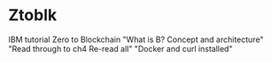 # Ztoblk
IBM tutorial Zero to Blockchain
"What is B? Concept and architecture"
 "Read through to ch4 Re-read all"
 "Docker and curl installed"